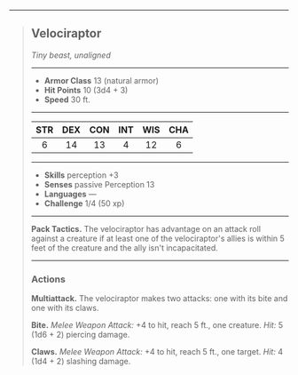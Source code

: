 ***
> ## Velociraptor
> *Tiny beast, unaligned*
> 
> ***
> 
> - **Armor Class** 13 (natural armor)
> - **Hit Points** 10 (3d4 + 3)
> - **Speed** 30 ft.
> 
> ***
> 
> |STR|DEX|CON|INT|WIS|CHA|
> |:---:|:---:|:---:|:---:|:---:|:---:|
> |6|14|13|4|12|6|
> 
> ***
> 
> - **Skills** perception +3
> - **Senses** passive Perception 13
> - **Languages** —
> - **Challenge** 1/4 (50 xp)
> 
> ***
> 
> **Pack Tactics.** The velociraptor has advantage on an attack roll against a creature if at least one of the velociraptor's allies is within 5 feet of the creature and the ally isn't incapacitated.
> 
> ***
> 
> ### Actions
> **Multiattack.** The velociraptor makes two attacks: one with its bite and one with its claws.
> 
> **Bite.** *Melee Weapon Attack:* +4 to hit, reach 5 ft., one creature. *Hit:* 5 (1d6 + 2) piercing damage.
> 
> **Claws.** *Melee Weapon Attack:* +4 to hit, reach 5 ft., one target. *Hit:* 4 (1d4 + 2) slashing damage.